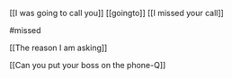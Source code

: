 
[[I was going to call you]]
[[goingto]]
 [[I missed your call]]
 


#missed

 [[The reason I am asking]]

 [[Can you put your boss on the phone-Q]]